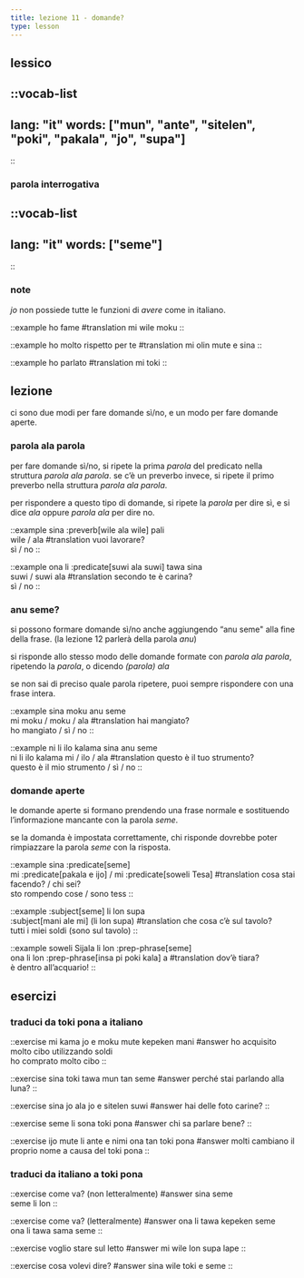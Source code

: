 ```yaml
---
title: lezione 11 - domande? 
type: lesson
---
```

## lessico
::vocab-list
---
lang: "it"
words: ["mun", "ante", "sitelen", "poki", "pakala", "jo", "supa"]
---
::

### parola interrogativa
::vocab-list
---
lang: "it"
words: ["seme"]
---
::

### note
*jo* non possiede tutte le funzioni di *avere* come in italiano.

::example
ho fame
#translation
mi wile moku
::

::example
ho molto rispetto per te
#translation
mi olin mute e sina
::

::example
ho parlato
#translation
mi toki
::

## lezione
ci sono due modi per fare domande sì/no, e un modo per fare domande aperte.

### parola ala parola
 per fare domande sì/no, si ripete la prima *parola* del predicato nella struttura *parola ala parola*. se c’è un preverbo invece, si ripete il primo preverbo nella struttura *parola ala parola*.

per rispondere a questo tipo di domande, si ripete la *parola* per dire sì, e si dice *ala* oppure *parola ala* per dire no. 

::example
sina :preverb[wile ala wile] pali \
wile / ala
#translation
vuoi lavorare? \
sì / no
::

::example
ona li :predicate[suwi ala suwi] tawa sina \
suwi / suwi ala
#translation
secondo te è carina? \
sì / no
::

### anu seme?
si possono formare domande sì/no anche aggiungendo “anu seme" alla fine della frase. (la lezione 12 parlerà della parola *anu*)

si risponde allo stesso modo delle domande formate con *parola ala parola*, ripetendo la *parola*, o dicendo *(parola) ala*

se non sai di preciso quale parola ripetere, puoi sempre rispondere con una frase intera. 

::example
sina moku anu seme \
mi moku / moku / ala
#translation
hai mangiato? \
ho mangiato / sì / no
::

::example
ni li ilo kalama sina anu seme \
ni li ilo kalama mi / ilo / ala
#translation
questo è il tuo strumento? \
questo è il mio strumento / sì / no
::

### domande aperte
le domande aperte si formano prendendo una frase normale e sostituendo l’informazione mancante con la parola *seme*.

se la domanda è impostata correttamente, chi risponde dovrebbe poter rimpiazzare la parola *seme* con la risposta. 

::example
sina :predicate[seme] \
mi :predicate[pakala e ijo] / mi :predicate[soweli Tesa]
#translation
cosa stai facendo? / chi sei? \
sto rompendo cose / sono tess
::

::example
:subject[seme] li lon supa \
:subject[mani ale mi] (li lon supa)
#translation
che cosa c’è sul tavolo? \
tutti i miei soldi (sono sul tavolo)
::

::example
soweli Sijala li lon :prep-phrase[seme] \
ona li lon :prep-phrase[insa pi poki kala] a
#translation
dov’è tiara? \
è dentro all’acquario!
::

## esercizi
### traduci da toki pona a italiano
::exercise
mi kama jo e moku mute kepeken mani
#answer
ho acquisito molto cibo utilizzando soldi \
ho comprato molto cibo
::

::exercise
sina toki tawa mun tan seme
#answer
perché stai parlando alla luna?
::

::exercise
sina jo ala jo e sitelen suwi
#answer
hai delle foto carine?
::

::exercise
seme li sona toki pona
#answer
chi sa parlare bene?
::

::exercise
ijo mute li ante e nimi ona tan toki pona
#answer
molti cambiano il proprio nome a causa del toki pona
::

### traduci da italiano a toki pona
::exercise
come va? (non letteralmente)
#answer
sina seme \
seme li lon
::

::exercise
come va? (letteralmente)
#answer
ona li tawa kepeken seme \
ona li tawa sama seme
::

::exercise
voglio stare sul letto
#answer
mi wile lon supa lape
::

::exercise
cosa volevi dire?
#answer
sina wile toki e seme
::